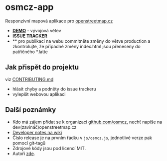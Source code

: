 # osmcz-app

Responzivní mapová aplikace pro [openstreetmap.cz](http://openstreetmap.cz/)

* **[DEMO](http://rawgit.com/osmcz/osmcz/master/index.html)** - vývojová větev
* **[ISSUE TRACKER](https://github.com/osmcz/osmcz/issues)**
* ** pro publikaci na webu commitněte změny do větve production a zkontrolujte,
     že případné změny index.html jsou přeneseny do patřičného *.latte

## Jak přispět do projektu
viz [CONTRIBUTING.md](CONTRIBUTING.md)
* hlásit chyby a podněty do issue trackeru
* vylepšit webovou aplikaci


## Další poznámky
* Kdo má zájem přidat se k organizaci [github.com/osmcz](https://github.com/osmcz), nechť napíše na dev(zavináč)openstreetmap.cz
* [Developer notes na wiki](https://github.com/osmcz/osmcz/wiki)
* Číslo release je na prvním řádku v `js/osmcz.js`, jednotlivé verze pak pomocí git-tagů
* Zdrojové kódy jsou pod licencí MIT.
* Autoři [zde](https://github.com/osmcz/osmcz/graphs/contributors).
